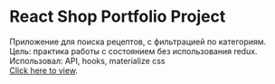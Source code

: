 # React Shop Portfolio Project
Приложение для поиска рецептов, с фильтрацией по категориям. \
Цель: практика работы с состоянием без использования redux. \
Использовал: API, hooks, materialize css \
[Click here to view](https://Le-Ga.github.io/react-shop).
